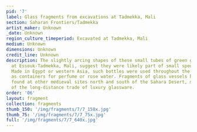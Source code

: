 ```yaml
---
pid: '7'
label: Glass fragments from excavations at Tadmekka, Mali
section: Saharan Frontiers/Tadmekka
artist_maker: Unknown
_date: Unknown
region_culture_timeperiod: Excavated at Tadmekka, Mali
medium: Unknown
dimensions: Unknown
credit_line: Unknown
description: The slightly arcing shapes of these small tubes of green glass, excavated
  at Essouk-Tadmekka, Mali, suggest they were likely part of small spouted bottles.
  Made in Egypt or western Asia, such bottles were used throughout the medieval Mediterranean
  as containers for perfume or rose water. Fragments of glass vessels have also been
  found at other medieval sites north and south of the Sahara Desert, material remnants
  of the long-distance trade of luxury glassware.
order: '06'
layout: fragment
collection: fragments
thumb_150: '/img/fragments/7/7_150x.jpg'
thumb_75: '/img/fragments/7/7_75x.jpg'
full: '/img/fragments/7/7_640x.jpg'
---
```

